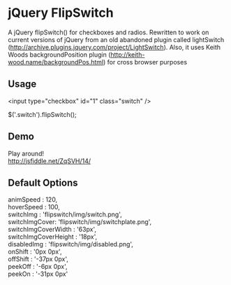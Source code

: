 jQuery FlipSwitch
=================

A jQuery flipSwitch() for checkboxes and radios. Rewritten to work on current versions of jQuery from an old abandoned
plugin called lightSwitch (http://archive.plugins.jquery.com/project/LightSwitch). Also, it uses Keith Woods
backgroundPosition plugin (http://keith-wood.name/backgroundPos.html) for cross browser purposes

Usage
-----

&lt;input type="checkbox" id="1" class="switch" /&gt;<br />

$('.switch').flipSwitch();

Demo
----

Play around!<br />
http://jsfiddle.net/ZqSVH/14/

Default Options
---------------

animSpeed : 120,<br />
hoverSpeed : 100,<br />
switchImg : 'flipswitch/img/switch.png',<br />
switchImgCover: 'flipswitch/img/switchplate.png',<br />
switchImgCoverWidth : '63px',<br />
switchImgCoverHeight : '18px',<br />
disabledImg : 'flipswitch/img/disabled.png',<br />
onShift : '0px 0px',<br />
offShift : '-37px 0px',<br />
peekOff : '-6px 0px',<br />
peekOn : '-31px 0px'<br />


